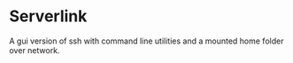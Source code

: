 # Serverlink
A gui version of ssh with command line utilities and a mounted home folder over network.
